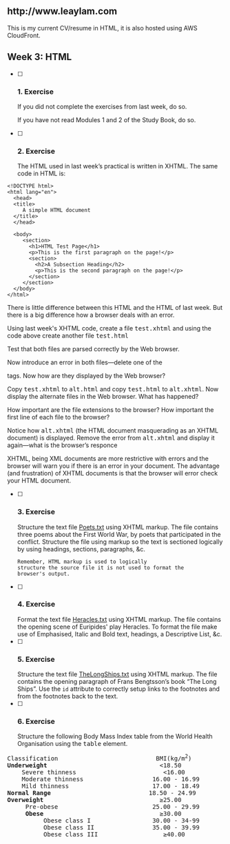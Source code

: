 <h2>http://www.leaylam.com</h2>
<p>This is my current CV/resume in HTML, it is also hosted using AWS CloudFront.</p>

<section>	    
     <h2>Week 3: HTML</h2>
     
- [ ]  <h3>1. Exercise</h3>
       <p>If you did not complete the exercises from last week, do so.</p>
           <p>If you have not read Modules 1 and 2 of the Study Book,
	   do so.</p>
	   
- [ ]  <h3>2. Exercise</h3>
       <p>The HTML used in last week’s practical is written in XHTML.
       The same code in HTML is:</p>


```
<!DOCTYPE html>
<html lang="en">
  <head>
  <title>
     A simple HTML document
  </title>
  </head>

  <body>
     <section>
       <h1>HTML Test Page</h1>
       <p>This is the first paragraph on the page!</p>
       <section>
         <h2>A Subsection Heading</h2>
         <p>This is the second paragraph on the page!</p>
       </section>
     </section>
  </body>
</html>
```

 <p>There is little difference between this HTML and the HTML of
       last week. But there is a big difference how a browser deals
       with an error.</p>
       <p>Using last week's XHTML code, create a file
       <kbd>test.xhtml</kbd> and using the code above create another
       file <kbd>test.html</kbd></p>
       <p>Test that both files are parsed correctly by the Web
       browser.</p>
       <p>Now introduce an error in both files—delete one of the
       </p> tags. Now how are they displayed by the Web browser?</p>
       <p>Copy <kbd>test.xhtml</kbd> to <kbd>alt.html</kbd> and copy
       <kbd>test.html</kbd> to <kbd>alt.xhtml</kbd>. Now display the
       alternate files in the Web browser. What has happened?</p>
       <p>How important are the file extensions to the browser?
       How important the first line of each file to the browser?</p>
       <p>Notice how <kbd>alt.xhtml</kbd> (the HTML document
       masquerading as an XHTML document) is displayed. Remove the
       error from <kbd>alt.xhtml</kbd> and display it again—what is
       the browser’s responce</p>
       <p>XHTML, being XML documents are more restrictive with errors
       and the browser will warn you if there is an error in your
       document. The advantage (and frustration) of XHTML documents
       is that the browser will error check your HTML document.</p>
       
- [ ]   <h3>3. Exercise</h3>
	Structure the text file <a href="prac\p04">Poets.txt</a>
		using XHTML markup. The file contains three poems about the
		First World War, by poets that participated in the conflict.
		Structure the file using markup so the text is sectioned
		logically by using headings, sections, paragraphs, &amp;c.

		Remember, HTML markup is used to logically
		structure the source file it is not used to format the
		browser's output.

- [ ] <h3>4. Exercise</h3>
	Format the text file <a href="prac\p04">Heracles.txt</a>
		using XHTML markup. The file contains the opening scene of Euripides'
		play Heracles. To format the file make use of Emphasised, Italic
		and Bold text, headings, a Descriptive List, &amp;c.

- [ ] <h3>5. Exercise</h3>
	Structure the text file <a href="prac\p04">TheLongShips.txt</a>
		using XHTML markup. The file contains the opening paragraph of 
		Frans Bengtsson’s book “The Long Ships”. Use the 
		<code>id</code> attribute to 
		correctly setup links to the footnotes and from the footnotes back
		to the text.
       
- [ ] <h3>6. Exercise</h3>    
	Structure the following Body Mass Index table 
		from the World Health Organisation using the <kbd>table</kbd> element.
<pre>
Classification                           BMI(kg/m<sup>2</sup>)
<strong>Underweight</strong>                               <18.50
    Severe thinness                        <16.00 
    Moderate thinness                   16.00 - 16.99
    Mild thinness                       17.00 - 18.49
<strong>Normal Range</strong>                           18.50 - 24.99
<strong>Overweight</strong>                                &#x2265;25.00
     Pre-obese                          25.00 - 29.99
     <strong>Obese</strong>                                &#x2265;30.00
          Obese class I                 30.00 - 34-99
          Obese class II                35.00 - 39.99
          Obese class III                  &#x2265;40.00 
</pre>
